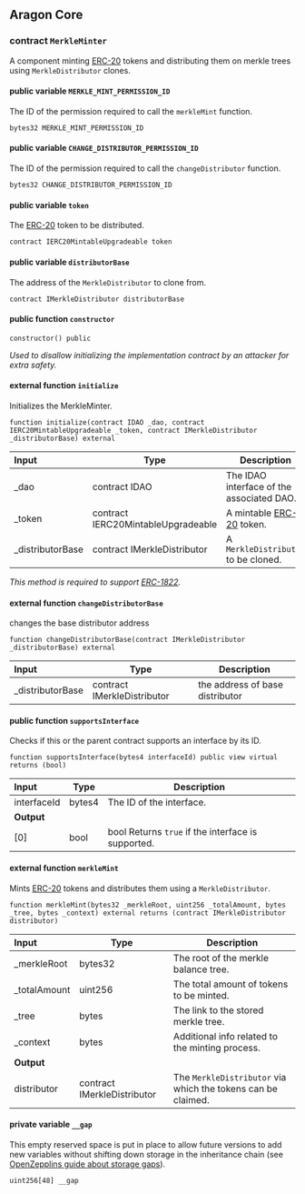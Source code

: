 ## Aragon Core

###  contract `MerkleMinter`

A component minting [ERC-20](https://eips.ethereum.org/EIPS/eip-20) tokens and distributing them on merkle trees using `MerkleDistributor` clones.

#### public variable `MERKLE_MINT_PERMISSION_ID`

The ID of the permission required to call the `merkleMint` function.

```solidity
bytes32 MERKLE_MINT_PERMISSION_ID 
```

#### public variable `CHANGE_DISTRIBUTOR_PERMISSION_ID`

The ID of the permission required to call the `changeDistributor` function.

```solidity
bytes32 CHANGE_DISTRIBUTOR_PERMISSION_ID 
```

#### public variable `token`

The [ERC-20](https://eips.ethereum.org/EIPS/eip-20) token to be distributed.

```solidity
contract IERC20MintableUpgradeable token 
```

#### public variable `distributorBase`

The address of the `MerkleDistributor` to clone from.

```solidity
contract IMerkleDistributor distributorBase 
```

#### public function `constructor`

```solidity
constructor() public 
```

*Used to disallow initializing the implementation contract by an attacker for extra safety.*

#### external function `initialize`

Initializes the MerkleMinter.

```solidity
function initialize(contract IDAO _dao, contract IERC20MintableUpgradeable _token, contract IMerkleDistributor _distributorBase) external 
```

| Input | Type | Description |
|:----- | ---- | ----------- |
| _dao | contract IDAO | The IDAO interface of the associated DAO. |
| _token | contract IERC20MintableUpgradeable | A mintable [ERC-20](https://eips.ethereum.org/EIPS/eip-20) token. |
| _distributorBase | contract IMerkleDistributor | A `MerkleDistributor` to be cloned. |

*This method is required to support [ERC-1822](https://eips.ethereum.org/EIPS/eip-1822).*

#### external function `changeDistributorBase`

changes the base distributor address

```solidity
function changeDistributorBase(contract IMerkleDistributor _distributorBase) external 
```

| Input | Type | Description |
|:----- | ---- | ----------- |
| _distributorBase | contract IMerkleDistributor | the address of base distributor |

#### public function `supportsInterface`

Checks if this or the parent contract supports an interface by its ID.

```solidity
function supportsInterface(bytes4 interfaceId) public view virtual returns (bool) 
```

| Input | Type | Description |
|:----- | ---- | ----------- |
| interfaceId | bytes4 | The ID of the interface. |
| **Output** | |
| [0] | bool | bool Returns `true` if the interface is supported. |

#### external function `merkleMint`

Mints [ERC-20](https://eips.ethereum.org/EIPS/eip-20) tokens and distributes them using a `MerkleDistributor`.

```solidity
function merkleMint(bytes32 _merkleRoot, uint256 _totalAmount, bytes _tree, bytes _context) external returns (contract IMerkleDistributor distributor) 
```

| Input | Type | Description |
|:----- | ---- | ----------- |
| _merkleRoot | bytes32 | The root of the merkle balance tree. |
| _totalAmount | uint256 | The total amount of tokens to be minted. |
| _tree | bytes | The link to the stored merkle tree. |
| _context | bytes | Additional info related to the minting process. |
| **Output** | |
| distributor | contract IMerkleDistributor | The `MerkleDistributor` via which the tokens can be claimed. |

#### private variable `__gap`

This empty reserved space is put in place to allow future versions to add new variables without shifting down storage in the inheritance chain (see [OpenZepplins guide about storage gaps](https://docs.openzeppelin.com/contracts/4.x/upgradeable#storage_gaps)).

```solidity
uint256[48] __gap 
```

